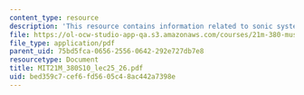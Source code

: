 ```yaml
---
content_type: resource
description: 'This resource contains information related to sonic system project presentations. '
file: https://ol-ocw-studio-app-qa.s3.amazonaws.com/courses/21m-380-music-and-technology-algorithmic-and-generative-music-spring-2010/bed359c7cef6fd5605c48ac442a7398e_MIT21M_380S10_lec25_26.pdf
file_type: application/pdf
parent_uid: 75bd5fca-0656-2556-0642-292e727db7e8
resourcetype: Document
title: MIT21M_380S10_lec25_26.pdf
uid: bed359c7-cef6-fd56-05c4-8ac442a7398e
---
```

